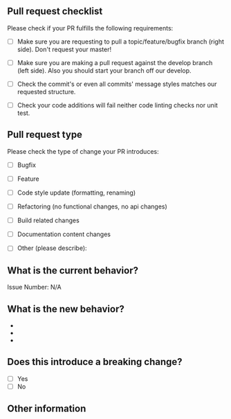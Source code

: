 <!-- Please refer to our contributing documentation for any questions on submitting a pull request, or let us know here if you need any help -->

## Pull request checklist

Please check if your PR fulfills the following requirements:
- [ ] Make sure you are requesting to pull a topic/feature/bugfix branch (right side). Don't request your master!
- [ ] Make sure you are making a pull request against the develop branch (left side). Also you should start your branch off our develop.
- [ ] Check the commit's or even all commits' message styles matches our requested structure.
- [ ] Check your code additions will fail neither code linting checks nor unit test.



## Pull request type

<!-- Please do not submit updates to dependencies unless it fixes an issue. --> 

<!-- Please try to limit your pull request to one type, submit multiple pull requests if needed. --> 

Please check the type of change your PR introduces:
- [ ] Bugfix
- [ ] Feature
- [ ] Code style update (formatting, renaming)
- [ ] Refactoring (no functional changes, no api changes)
- [ ] Build related changes
- [ ] Documentation content changes
- [ ] Other (please describe): 


## What is the current behavior?
<!-- Please describe the current behavior that you are modifying, or link to a relevant issue. -->

Issue Number: N/A


## What is the new behavior?
<!-- Please describe the behavior or changes that are being added by this PR. -->

-
-
-

## Does this introduce a breaking change?

- [ ] Yes
- [ ] No

<!-- If this introduces a breaking change, please describe the impact and migration path for existing applications below. -->


## Other information

<!-- Any other information that is important to this PR such as screenshots of how the component looks before and after the change. -->
